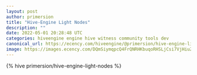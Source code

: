 ```yaml
---
layout: post
author: primersion
title: "Hive-Engine Light Nodes"
description: ""
date: 2022-05-01 20:28:48 UTC
categories: hiveengine engine hive witness community tools dev
canonical_url: https://ecency.com/hiveengine/@primersion/hive-engine-light-nodes
image: https://images.ecency.com/DQmSiymqpcQ4FrQNRHKbuqoRHSLjCsi7VjHiuZm6stX3cCc/logo_large.png
---
```

{% hive primersion/hive-engine-light-nodes %}
